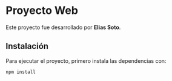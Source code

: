 # Proyecto Web

Este proyecto fue desarrollado por **Elias Soto**.

## Instalación

Para ejecutar el proyecto, primero instala las dependencias con:

```bash
npm install
